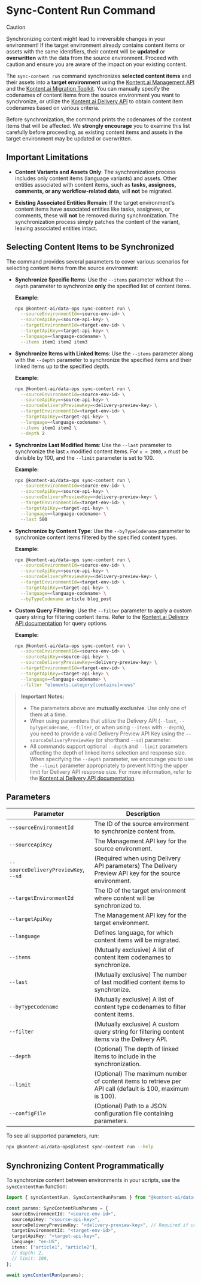 # Sync-Content Run Command

> [!CAUTION]
>
> Synchronizing content might lead to irreversible changes in your environment! If the target environment already contains content items or assets with the same identifiers, their content will be **updated** or **overwritten** with the data from the source environment. Proceed with caution and ensure you are aware of the impact on your existing content.

The `sync-content run` command synchronizes **selected content items** and their assets into a **target environment** using the [Kontent.ai Management API](https://kontent.ai/learn/docs/apis/openapi/management-api-v2/) and the [Kontent.ai Migration Toolkit](https://github.com/kontent-ai/kontent-ai-migration-toolkit). You can manually specify the codenames of content items from the source environment you want to synchronize, or utilize the [Kontent.ai Delivery API](https://kontent.ai/learn/docs/apis/openapi/delivery-api/) to obtain content item codenames based on various criteria.

Before synchronization, the command prints the codenames of the content items that will be affected. We **strongly encourage** you to examine this list carefully before proceeding, as existing content items and assets in the target environment may be updated or overwritten.

## Important Limitations

- **Content Variants and Assets Only**: The synchronization process includes only content items (language variants) and assets. Other entities associated with content items, such as **tasks, assignees, comments, or any workflow-related data**, will **not** be migrated.

- **Existing Associated Entities Remain**: If the target environment's content items have associated entities like tasks, assignees, or comments, these will **not** be removed during synchronization. The synchronization process simply patches the content of the variant, leaving associated entities intact.

## Selecting Content Items to be Synchronized

The command provides several parameters to cover various scenarios for selecting content items from the source environment:

- **Synchronize Specific Items**: Use the `--items` parameter without the `--depth` parameter to synchronize **only** the specified list of content items.

  **Example:**

  ```bash
  npx @kontent-ai/data-ops sync-content run \
    --sourceEnvironmentId=<source-env-id> \
    --sourceApiKey=<source-api-key> \
    --targetEnvironmentId=<target-env-id> \
    --targetApiKey=<target-api-key> \
    --language=<language-codename> \
    --items item1 item2 item3
  ```

- **Synchronize Items with Linked Items**: Use the `--items` parameter along with the `--depth` parameter to synchronize the specified items and their linked items up to the specified depth.

  **Example:**

  ```bash
  npx @kontent-ai/data-ops sync-content run \
    --sourceEnvironmentId=<source-env-id> \
    --sourceApiKey=<source-api-key> \
    --sourceDeliveryPreviewKey=<delivery-preview-key> \
    --targetEnvironmentId=<target-env-id> \
    --targetApiKey=<target-api-key> \
    --language=<language-codename> \
    --items item1 item2 \
    --depth 2
  ```

- **Synchronize Last Modified Items**: Use the `--last` parameter to synchronize the last `x` modified content items. For `x > 2000`, `x` must be divisible by 100, and the `--limit` parameter is set to 100.

  **Example:**

  ```bash
  npx @kontent-ai/data-ops sync-content run \
    --sourceEnvironmentId=<source-env-id> \
    --sourceApiKey=<source-api-key> \
    --sourceDeliveryPreviewKey=<delivery-preview-key> \
    --targetEnvironmentId=<target-env-id> \
    --targetApiKey=<target-api-key> \
    --language=<language-codename> \
    --last 500
  ```

- **Synchronize by Content Type**: Use the `--byTypeCodename` parameter to synchronize content items filtered by the specified content types.

  **Example:**

  ```bash
  npx @kontent-ai/data-ops sync-content run \
    --sourceEnvironmentId=<source-env-id> \
    --sourceApiKey=<source-api-key> \
    --sourceDeliveryPreviewKey=<delivery-preview-key> \
    --targetEnvironmentId=<target-env-id> \
    --targetApiKey=<target-api-key> \
    --language=<language-codename> \
    --byTypeCodename article blog_post
  ```

- **Custom Query Filtering**: Use the `--filter` parameter to apply a custom query string for filtering content items. Refer to the [Kontent.ai Delivery API documentation](https://kontent.ai/learn/docs/apis/openapi/delivery-api/) for query options.

  **Example:**

  ```bash
  npx @kontent-ai/data-ops sync-content run \
    --sourceEnvironmentId=<source-env-id> \
    --sourceApiKey=<source-api-key> \
    --sourceDeliveryPreviewKey=<delivery-preview-key> \
    --targetEnvironmentId=<target-env-id> \
    --targetApiKey=<target-api-key> \
    --language=<language-codename> \
    --filter "elements.category[contains]=news"
  ```
> **Important Notes:**
>
> - The parameters above are **mutually exclusive**. Use only one of them at a time.
> - When using parameters that utilize the Delivery API (`--last`, `--byTypeCodename`, `--filter`, or when using `--items` with `--depth`), you need to provide a valid Delivery Preview API Key using the `--sourceDeliveryPreviewKey` (or shorthand `--sd`) parameter.
> - All commands support optional `--depth` and `--limit` parameters affecting the depth of linked items selection and response size. When specifying the `--depth` parameter, we encourage you to use the `--limit` parameter appropriately to prevent hitting the upper limit for Delivery API response size. For more information, refer to the [Kontent.ai Delivery API documentation](https://kontent.ai/learn/docs/apis/openapi/delivery-api/#section/Response-size).

## Parameters

| Parameter                            | Description                                                                                                                      |
|--------------------------------------|----------------------------------------------------------------------------------------------------------------------------------|
| `--sourceEnvironmentId`              | The ID of the source environment to synchronize content from.                                                                    |
| `--sourceApiKey`                     | The Management API key for the source environment.                                                                               |
| `--sourceDeliveryPreviewKey`, `--sd` | (Required when using Delivery API parameters) The Delivery Preview API key for the source environment.                           |
| `--targetEnvironmentId`              | The ID of the target environment where content will be synchronized to.                                                          |
| `--targetApiKey`                     | The Management API key for the target environment.                                                                               |
| `--language`                         | Defines language, for which content items will be migrated.                                                                      |
| `--items`                            | (Mutually exclusive) A list of content item codenames to synchronize.                                                            |
| `--last`                             | (Mutually exclusive) The number of last modified content items to synchronize.                                                   |
| `--byTypeCodename`                   | (Mutually exclusive) A list of content type codenames to filter content items.                                                   |
| `--filter`                           | (Mutually exclusive) A custom query string for filtering content items via the Delivery API.                                     |
| `--depth`                            | (Optional) The depth of linked items to include in the synchronization.                                                          |
| `--limit`                            | (Optional) The maximum number of content items to retrieve per API call (default is 100, maximum is 100).                        |
| `--configFile`                       | (Optional) Path to a JSON configuration file containing parameters.                                                              |

To see all supported parameters, run:

```bash
npx @kontent-ai/data-ops@latest sync-content run --help
```

## Synchronizing Content Programmatically

To synchronize content between environments in your scripts, use the `syncContentRun` function:

```typescript
import { syncContentRun, SyncContentRunParams } from "@kontent-ai/data-ops";

const params: SyncContentRunParams = {
  sourceEnvironmentId: "<source-env-id>",
  sourceApiKey: "<source-api-key>",
  sourceDeliveryPreviewKey: "<delivery-preview-key>", // Required if using Delivery API parameters
  targetEnvironmentId: "<target-env-id>",
  targetApiKey: "<target-api-key>",
  language: "en-US",
  items: ["article1", "article2"],
  // depth: 2,
  // limit: 100,
};

await syncContentRun(params);
```